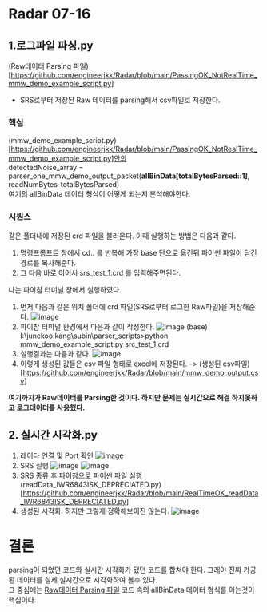 # Radar 07-16

## 1.로그파일 파싱.py 
(Raw데이터 Parsing 파일)[https://github.com/engineerjkk/Radar/blob/main/PassingOK_NotRealTime_mmw_demo_example_script.py]  
* SRS로부터 저장된 Raw 데이터를 parsing해서 csv파일로 저장한다.  

### 핵심

(mmw_demo_example_script.py)[https://github.com/engineerjkk/Radar/blob/main/PassingOK_NotRealTime_mmw_demo_example_script.py]안의  
detectedNoise_array = parser_one_mmw_demo_output_packet(**allBinData[totalBytesParsed::1]**, readNumBytes-totalBytesParsed)  
여기의 allBinData 데이터 형식이 어떻게 되는지 분석해야한다.
 
### 시퀀스
같은 폴더내에 저장된 crd 파일을 불러온다. 이때 실행하는 방법은 다음과 같다.

1. 명령프롬프트 창에서  cd.. 를 반복해 가장 base 단으로 옮긴뒤 파이썬 파일이 담긴 경로를 복사해준다.  
2. 그 다음 바로 이어서 srs_test_1.crd 를 입력해주면된다.

나는 파이참 터미널 창에서 실행하였다.
1. 먼저 다음과 같은 위치 폴더에 crd 파일(SRS로부터 로그한 Raw파일)을 저장해준다.
 ![image](https://user-images.githubusercontent.com/76835313/125942277-6f479924-c51a-4cfc-aa05-af3150b91c6e.png)
2. 파이참 터미널 환경에서 다음과 같이 작성한다.
![image](https://user-images.githubusercontent.com/76835313/125942395-604fd673-eb94-41f9-ae12-b2239a41b49a.png)
(base) I:\junekoo.kang\subin\parser_scripts>python mmw_demo_example_script.py src_test_1.crd
3. 실행결과는 다음과 같다.
![image](https://user-images.githubusercontent.com/76835313/125942499-b96312ee-91b7-410b-a380-7531254b7050.png)
5. 이렇게 생성된 값들은 csv 파일 형태로 excel에 저장된다.
-> (생성된 csv파일)[https://github.com/engineerjkk/Radar/blob/main/mmw_demo_output.csv]

**여기까지가 Raw데이터를 Parsing한 것이다. 하지만 문제는 실시간으로 해결 하지못하고 로그데이터를 사용했다.**

## 2. 실시간 시각화.py
1. 레이다 연결 및 Port 확인
![image](https://user-images.githubusercontent.com/76835313/125943258-0bdad3e9-be24-4f5f-a467-0452ad7f8668.png)
2. SRS 실행
![image](https://user-images.githubusercontent.com/76835313/125943337-f59f1bef-4541-4d3e-b130-9c65f6328cb7.png)
![image](https://user-images.githubusercontent.com/76835313/125943440-dc810f9b-269c-4ccd-afb0-e2857002e374.png)
3. SRS 종류 후 파이참으로 파이썬 파일 실행
(readData_IWR6843ISK_DEPRECIATED.py)[https://github.com/engineerjkk/Radar/blob/main/RealTimeOK_readData_IWR6843ISK_DEPRECIATED.py]
4. 생성된 시각화. 하지만 그렇게 정확해보이진 않는다.
![image](https://user-images.githubusercontent.com/76835313/125943830-98ca5ff5-7f3c-4224-92d5-20628120c922.png)

# 결론
parsing이 되었던 코드와 실시간 시각화가 됐던 코드를 합쳐야 한다. 그래야 진짜 가공된 데이터를 실제 실시간으로 시각화하여 볼수 있다.  
그 중심에는 [Raw데이터 Parsing 파일](https://github.com/engineerjkk/Radar/blob/main/PassingOK_NotRealTime_mmw_demo_example_script.py) 코드 속의 allBinData 데이터 형식를 아는것이 핵심이다.

